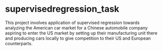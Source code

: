 # supervisedregression_task
This project involves application of supervised regression towards analyzing the American car market  for a Chinese automobile company aspiring to enter the US market by setting up their manufacturing unit there and producing cars locally to give competition to their US and European counterparts.
